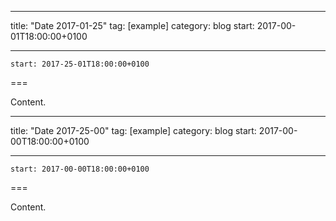 
---
title: "Date 2017-01-25"
tag: [example]
category: blog
start: 2017-00-01T18:00:00+0100

---

``start: 2017-25-01T18:00:00+0100``

===

Content.

---
title: "Date 2017-25-00"
tag: [example]
category: blog
start: 2017-00-00T18:00:00+0100

---

``start: 2017-00-00T18:00:00+0100``

===

Content.
